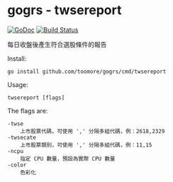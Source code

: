 gogrs - twsereport
===================

[![GoDoc](https://godoc.org/github.com/toomore/gogrs?status.svg)](https://godoc.org/github.com/toomore/gogrs/cmd/twsereport)
[![Build Status](https://travis-ci.org/toomore/gogrs.svg?branch=master)](https://travis-ci.org/toomore/gogrs)

每日收盤後產生符合選股條件的報告

Install:

	go install github.com/toomore/gogrs/cmd/twsereport

Usage:

	twsereport [flags]

The flags are:

	-twse
		上市股票代碼，可使用 ',' 分隔多組代碼，例：2618,2329
	-twsecate
		上市股票類別，可使用 ',' 分隔多組代碼，例：11,15
	-ncpu
		指定 CPU 數量，預設為實際 CPU 數量
	-color
		色彩化
